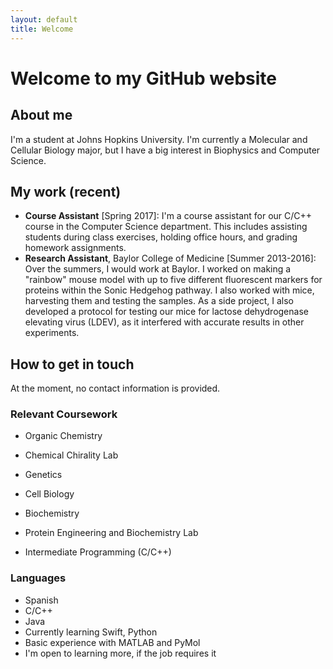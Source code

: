 ```yaml
---
layout: default
title: Welcome
---
```


# Welcome to my GitHub website
## About me
I'm a student at Johns Hopkins University. I'm currently a Molecular and Cellular Biology major, but I have a big interest in Biophysics and Computer Science.

## My work (recent)
* **Course Assistant** [Spring 2017]: I'm a course assistant for our C/C++ course in the Computer Science department. This includes assisting students during class exercises, holding office hours, and grading homework assignments.
* **Research Assistant**, Baylor College of Medicine [Summer 2013-2016]: Over the summers, I would work at Baylor. I worked on making a "rainbow" mouse model with up to five different fluorescent markers for proteins within the Sonic Hedgehog pathway. I also worked with mice, harvesting them and testing the samples. As a side project, I also developed a protocol for testing our mice for lactose dehydrogenase elevating virus (LDEV), as it interfered with accurate results in other experiments.

## How to get in touch
At the moment, no contact information is provided.

### Relevant Coursework
* Organic Chemistry
* Chemical Chirality Lab
* Genetics
* Cell Biology
* Biochemistry
* Protein Engineering and Biochemistry Lab

* Intermediate Programming (C/C++)

### Languages
* Spanish
* C/C++
* Java
* Currently learning Swift, Python
* Basic experience with MATLAB and PyMol
* I'm open to learning more, if the job requires it
